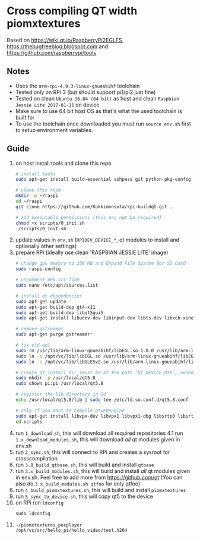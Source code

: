 # Cross compiling QT width piomxtextures

Based on https://wiki.qt.io/RaspberryPi2EGLFS, https://thebugfreeblog.blogspot.com and https://github.com/raspberrypi/tools

## Notes
 - Uses the `arm-rpi-4.9.3-linux-gnueabihf` toolchain
 - Tested only on RPi 3 (but should support pi1/pi2 just fine)
 - Tested on clean `Ubuntu 16.04 (64 bit)` as host and clean `Raspbian Jessie Lite 2017-01-11` on device
 - Make sure to use 64 bit host OS as that's what the used toolchain is built for
 - To use the toolchain once downloaded you must run `source env.sh` first to setup environment variables.

## Guide
1. on host install tools and clone this repo
    ```sh
    # install tools
    sudo apt-get install build-essential sshpass git python pkg-config

    # clone this repo
    mkdir -p ~/raspi
    cd ~/raspi
    git clone https://github.com/Kukkimonsuta/rpi-buildqt.git .
    
    # add executable permissions (this may not be required)
    chmod +x scripts/0_init.sh
    ./scripts/0_init.sh
    ```
2. update values in `env.sh` (`RPIDEV_DEVICE_*`, qt modules to install and optionally other settings)
3. prepare RPi (ideally use clean 'RASPBIAN JESSIE LITE' image)
    ```sh
    # change gpu memory to 256 MB and Expand File System for SD Card
    sudo raspi-config

    # uncomment deb-src line
    sudo nano /etc/apt/sources.list

    # install qt dependencies
    sudo apt-get update
    sudo apt-get build-dep qt4-x11
    sudo apt-get build-dep libqt5gui5
    sudo apt-get install libudev-dev libinput-dev libts-dev libxcb-xinerama0-dev libxcb-xinerama0 libsmbclient-dev libssh-dev libv4l-dev libboost1.55-all-dev libbz2-dev

    # remove gstreamer
    sudo apt-get purge gstreamer*

    # fix old egl
    sudo rm /usr/lib/arm-linux-gnueabihf/libEGL.so.1.0.0 /usr/lib/arm-linux-gnueabihf/libGLESv2.so.2.0.0
    sudo ln -s /opt/vc/lib/libEGL.so /usr/lib/arm-linux-gnueabihf/libEGL.so.1.0.0
    sudo ln -s /opt/vc/lib/libGLESv2.so /usr/lib/arm-linux-gnueabihf/libGLESv2.so.2.0.0

    # create qt install dir (must be at the path `QT_DEVICE_DIR`, owned by user `RPIDEV_DEVICE_USER` defined in `env.sh`)
    sudo mkdir -p /usr/local/qt5.8
    sudo chown pi:pi /usr/local/qt5.8

    # register the lib directory in ld
    echo /usr/local/qt5.8/lib | sudo tee /etc/ld.so.conf.d/qt5.8.conf

    # only if you want to compile qtwebengine
    sudo apt-get install libvpx-dev libvpx1 libvpx1-dbg libsrtp0 libsrtp0-dev libsnappy-dev
    cd scripts
    ```
4. run `1_download.sh`, this will download all required repositories
4.1 run `1.x_download_modules.sh`, this will download _all_ qt modules given in env.sh
5. run `2_sync.sh`, this will connect to RPi and creates a sysroot for crosscompilation
6. run `3.0_build_qtbase.sh`, this will build and install `qtbase`
7. run `3.x_build_modules.sh`, this will build and install _all_ qt modules given in env.sh. Feel free to add more from https://github.com/qt (You can also do `3.x_build_modules.sh qtfoo` for only qtfoo)
8. run `4_build_piomxtextures.sh`, this will build and install `piomxtextures`
9. run `5_sync_to_device.sh`, this will copy qt5 to the device
10. on RPi run `ldconfig`
    ```
    sudo ldconfig
    ```
11. `~/piomxtextures_pocplayer /opt/vc/src/hello_pi/hello_video/test.h264`
